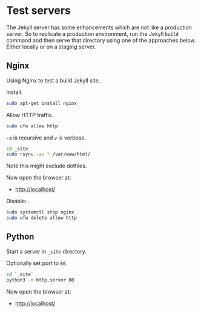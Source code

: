 # Test servers

The Jekyll server has some enhancements which are not like a production server. So to replicate a production environment, run the Jekyll `build` command and then serve that directory using one of the approaches below. Either locally or on a staging server.


## Nginx

Using Nginx to test a build Jekyll site.

Install.

```sh
sudo apt-get install nginx
```

Allow HTTP traffic.

```sh
sudo ufw allow http
```

`-a` is recursive and `v` is verbose.

```sh
cd _site
sudo rsync -av * /var/www/html/
```
Note this might exclude dotfiles.

Now open the browser at:

- [http://localhost/](http:localhost/)

Disable:

```sh
sudo systemctl stop nginx
sudo ufw delete allow http
```

## Python

Start a server in `_site` directory.

Optionally set port to `80`.

```sh
cd `_site`
python3 -m http.server 80
```

Now open the browser at:

- [http://localhost/](http:localhost/)
